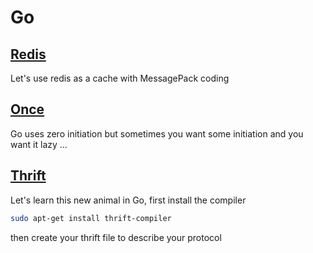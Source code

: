 # Go
## [Redis](redis)
Let's use redis as a cache with MessagePack coding

## [Once](once)
Go uses zero initiation but sometimes you want some initiation and you want it lazy ...

## [Thrift](thrift)
Let's learn this new animal in Go, first install the compiler
```sh
sudo apt-get install thrift-compiler
```
then create your thrift file to describe your protocol
